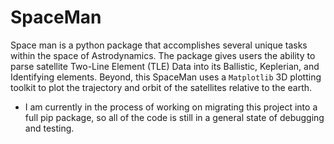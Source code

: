 # SpaceMan

Space man is a python package that accomplishes several unique tasks within the space of Astrodynamics. The package gives users the ability to parse satellite Two-Line Element (TLE) Data into its Ballistic, Keplerian, and Identifying elements. Beyond, this SpaceMan uses a `Matplotlib` 3D plotting toolkit to plot the trajectory and orbit of the satellites relative to the earth.

 - I am currently in the process of working on migrating this project into a full pip package, so all of the code is still in a general state of debugging and testing.
